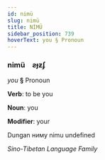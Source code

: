 ```yaml
---
id: nimü
slug: nimü
title: NİMÜ
sidebar_position: 739
hoverText: you § Pronoun
---
```


### nimü&emsp;<span kind="abugida">ƨɟƶʄ</span>

*you* **§** Pronoun

**Verb**: to be you

**Noun**: you

**Modifier**: your

Dungan ниму nimu undefined

*Sino-Tibetan Language Family*